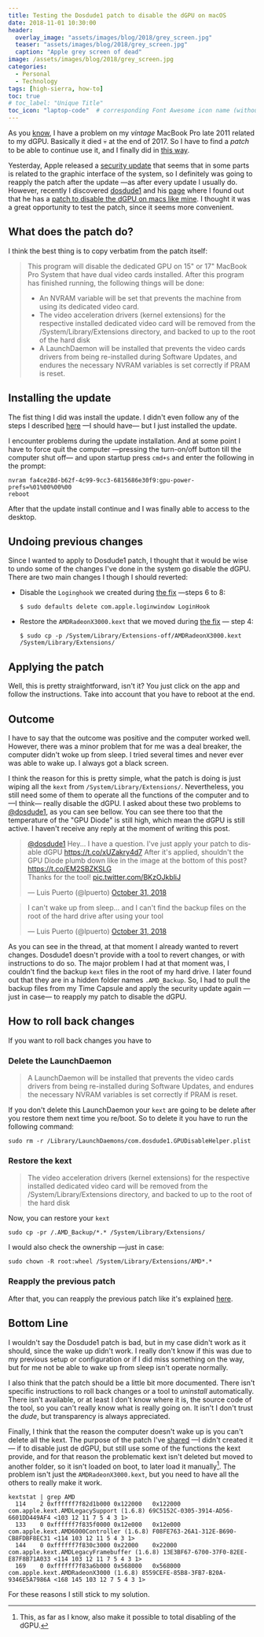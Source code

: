 ```yaml
---
title: Testing the Dosdude1 patch to disable the dGPU on macOS
date: 2018-11-01 10:30:00
header: 
  overlay_image: "assets/images/blog/2018/grey_screen.jpg"
  teaser: "assets/images/blog/2018/grey_screen.jpg"
  caption: "Apple grey screen of dead"
image: /assets/images/blog/2018/grey_screen.jpg
categories: 
  - Personal
  - Technology
tags: [high-sierra, how-to]
toc: true
# toc_label: "Unique Title"
toc_icon: "laptop-code"  # corresponding Font Awesome icon name (without fa prefix)
---
```


As you [know](/blog/2017/12/05/my-macbook-pro-late-2011s-discrete-graphics-card-said-ciao-again/), I have a problem on my *vintage* MacBook Pro late 2011 related to my dGPU. Basically it died :skull: at the end of 2017. So I have to find a *patch* to be able to continue use it, and I finally did in [this way](/blog/2017/12/11/disconnecting-the-dgpu-in-a-late-2011-macbook-pro-third-way/). 

Yesterday, Apple released a [security update](https://support.apple.com/en-us/HT209193) that seems that in some parts is related to the graphic interface of the system, so I definitely was going to reapply the patch after the update —as after every update I usually do. However, recently I discovered [dosdude1](https://twitter.com/dosdude1?lang=en) and his [page](http://dosdude1.com) where I found out that he has a [patch to disable the dGPU on macs like mine](http://dosdude1.com/gpudisable/). I thought it was a great opportunity to test the patch, since it seems more convenient. 

## What does the patch do?

I think the best thing is to copy verbatim from the patch itself: 

> This program will disable the dedicated GPU on 15" or 17" MacBook Pro System that have dual video cards installed. After this program has finished running, the following things will be done: 
>
> - An NVRAM variable will be set that prevents the machine from using its dedicated video card. 
> - The video acceleration drivers (kernel extensions) for the respective installed dedicated video card will be removed from the /System/Library/Extensions directory, and backed to up to the root of the hard disk
> - A LaunchDaemon will be installed that prevents the video cards drivers from being re-installed during Software Updates, and endures the necessary NVRAM variables is set correctly if PRAM is reset. 

## Installing the update

The fist thing I did was install the update. I didn't even follow any of the steps I described [here](/blog/2017/12/11/disconnecting-the-dgpu-in-a-late-2011-macbook-pro-third-way/#in-case-you-have-to-update) —I should have— but I just installed the update. 

I encounter problems during the update installation. And at some point I have to force quit the computer —pressing the turn-on/off button till the computer shut off— and upon startup press `cmd+s` and enter the following in the prompt: 

```shell
nvram fa4ce28d-b62f-4c99-9cc3-6815686e30f9:gpu-power-prefs=%01%00%00%00
reboot
```

After that the update install continue and I was finally able to access to the desktop. 

## Undoing previous changes

Since I wanted to apply to Dosdude1 patch, I thought that it would be wise to undo some of the changes I've done in the system go disable the dGPU. There are two main changes I though I should reverted: 

- Disable the `Loginghook` we created during [the fix](/blog/2017/12/11/disconnecting-the-dgpu-in-a-late-2011-macbook-pro-third-way/#the-fix) —steps 6 to 8: 
  ```shell
  $ sudo defaults delete com.apple.loginwindow LoginHook
  ```
- Restore the `AMDRadeonX3000.kext` that we moved during [the fix](/blog/2017/12/11/disconnecting-the-dgpu-in-a-late-2011-macbook-pro-third-way/#the-fix) — step 4:  
  ```shell
  $ sudo cp -p /System/Library/Extensions-off/AMDRadeonX3000.kext /System/Library/Extensions/
  ```

## Applying the patch

Well, this is pretty straightforward, isn't it? You just click on the app and follow the instructions. Take into account that you have to reboot at the end. 

## Outcome

I have to say that the outcome was positive and the computer worked well. However, there was a minor problem that for me was a deal breaker, the computer didn't woke up from sleep. I tried several times and never ever was able to wake up. I always got a black screen. 

I think the reason for this is pretty simple, what the patch is doing is just wiping all the `kext` from `/System/Library/Extensions/`. Nevertheless, you still need some of them to operate all the functions of the computer and to —I think— really disable the dGPU. I asked about these two problems to [@dosdude1](https://twitter.com/dosdude1), as you can see bellow. You can see there too that the temperature of the "GPU Diode" is still high, which mean the dGPU is still active. I haven't receive any reply at the moment of writing this post. 

<blockquote class="twitter-tweet tw-align-center" data-lang="en"><p lang="en" dir="ltr"><a href="https://twitter.com/dosdude1?ref_src=twsrc%5Etfw">@dosdude1</a> Hey... I have a question. I&#39;ve just apply your patch to disable dGPU <a href="https://t.co/xUZakry4d7">https://t.co/xUZakry4d7</a> After it&#39;s applied, shouldn&#39;t the GPU Diode plumb down like in the image at the bottom of this post? <a href="https://t.co/EM2SBZKSLG">https://t.co/EM2SBZKSLG</a> <br>Thanks for the tool! <a href="https://t.co/BKzOJkbliJ">pic.twitter.com/BKzOJkbliJ</a></p>&mdash; Luis Puerto (@lpuerto) <a href="https://twitter.com/lpuerto/status/1057569368014495751?ref_src=twsrc%5Etfw">October 31, 2018</a></blockquote><script async src="https://platform.twitter.com/widgets.js" charset="utf-8"></script>
<blockquote class="twitter-tweet tw-align-center" data-lang="en"><p lang="en" dir="ltr">I can&#39;t wake up from sleep... and I can&#39;t find the backup files on the root of the hard drive after using your tool</p>&mdash; Luis Puerto (@lpuerto) <a href="https://twitter.com/lpuerto/status/1057601068283166720?ref_src=twsrc%5Etfw">October 31, 2018</a></blockquote><script async src="https://platform.twitter.com/widgets.js" charset="utf-8"></script> 

As you can see in the thread, at that moment I already wanted to revert changes. Dosdude1 doesn't provide with a tool to revert changes, or with instructions to do so. The major problem I had at that moment was, I couldn't find the backup `kext` files in the root of my hard drive. I later found out that they are in a hidden folder names `.AMD_Backup`. So, I had to pull the backup files from my Time Capsule and apply the security update again —just in case— to reapply my patch to disable the dGPU. 

## How to roll back changes

If you want to roll back changes you have to

### Delete the LaunchDaemon

> A LaunchDaemon will be installed that prevents the video cards drivers from being re-installed during Software Updates, and endures the necessary NVRAM variables is set correctly if PRAM is reset. 

If you don't delete this LaunchDaemon your `kext` are going to be delete after you restore them next time you re/boot. So to delete it you have to run the following command: 

```shell
sudo rm -r /Library/LaunchDaemons/com.dosdude1.GPUDisableHelper.plist
```

### Restore the kext

> The video acceleration drivers (kernel extensions) for the respective installed dedicated video card will be removed from the /System/Library/Extensions directory, and backed to up to the root of the hard disk

Now, you can restore your `kext`

```shell
sudo cp -pr /.AMD_Backup/*.* /System/Library/Extensions/
```

I would also check the ownership —just in case:  

```shell
sudo chown -R root:wheel /System/Library/Extensions/AMD*.*
```

### Reapply the previous patch

After that, you can reapply the previous patch like it's explained [here](/blog/2017/12/11/disconnecting-the-dgpu-in-a-late-2011-macbook-pro-third-way/). 

## Bottom Line

I wouldn't say the Dosdude1 patch is bad, but in my case didn't work as it should, since the wake up didn't work. I really don't know if this was due to my previous setup or configuration or if I did miss something on the way, but for me not be able to wake up from sleep isn't operate normally. 

I also think that the patch should be a little bit more documented. There isn't specific instructions to roll back changes or a tool to *uninstall* automatically. There isn't available, or at least I don't know where it is, the source code of the tool, so you can't really know what is really going on. It isn't I don't trust the *dude*, but transparency is always appreciated. 

Finally, I think that the reason the computer doesn't wake up is you can't delete all the kext. The purpose of the patch I've [shared](/blog/2017/12/11/disconnecting-the-dgpu-in-a-late-2011-macbook-pro-third-way/) —I didn't created it— if to disable just de dGPU, but still use some of the functions the  kext provide, and for that reason the problematic kext isn't deleted but moved to another folder, so it isn't loaded on boot, to later load it manually[^1]. The problem isn't just the `AMDRadeonX3000.kext`, but you need to have all the others to really make it work. 

```shell
kextstat | grep AMD
  114    2 0xffffff7f82d1b000 0x122000   0x122000   com.apple.kext.AMDLegacySupport (1.6.8) 69C5152C-0305-3914-AD56-6601DD449AF4 <103 12 11 7 5 4 3 1>
  133    0 0xffffff7f835f0000 0x12e000   0x12e000   com.apple.kext.AMD6000Controller (1.6.8) F08FE763-26A1-312E-B690-CB8FDBF8EC31 <114 103 12 11 5 4 3 1>
  144    0 0xffffff7f830c3000 0x22000    0x22000    com.apple.kext.AMDLegacyFramebuffer (1.6.8) 13E3BF67-6700-37F0-82EE-E87F8B71A033 <114 103 12 11 7 5 4 3 1>
  169    0 0xffffff7f83a6b000 0x568000   0x568000   com.apple.kext.AMDRadeonX3000 (1.6.8) 8559CEFE-85B8-3FB7-B20A-9346E5A7986A <168 145 103 12 7 5 4 3 1>
```

For these reasons I still stick to my solution. 



[^1]: This, as far as I know, also make it possible to total disabling of the dGPU. 

